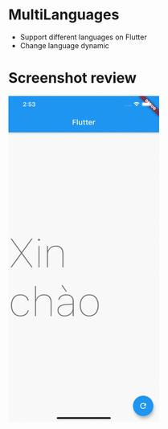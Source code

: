 # MultiLanguages
 - Support different languages on Flutter 
 - Change language dynamic 

# Screenshot review
<img src="https://raw.githubusercontent.com/ttpho/MultiLanguages/master/input.gif" width = 300 />
